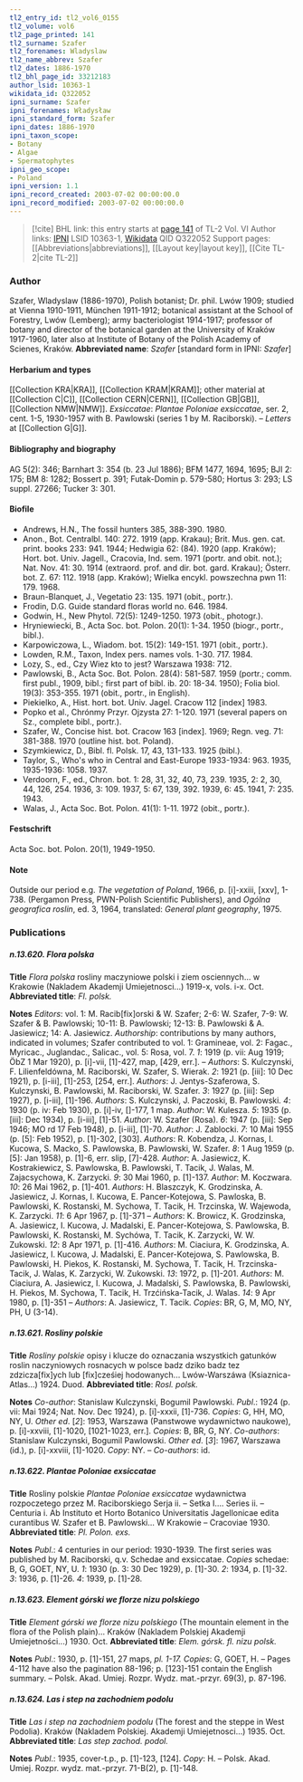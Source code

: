 ```yaml
---
tl2_entry_id: tl2_vol6_0155
tl2_volume: vol6
tl2_page_printed: 141
tl2_surname: Szafer
tl2_forenames: Wladyslaw
tl2_name_abbrev: Szafer
tl2_dates: 1886-1970
tl2_bhl_page_id: 33212183
author_lsid: 10363-1
wikidata_id: Q322052
ipni_surname: Szafer
ipni_forenames: Władysław
ipni_standard_form: Szafer
ipni_dates: 1886-1970
ipni_taxon_scope: 
- Botany
- Algae
- Spermatophytes
ipni_geo_scope: 
- Poland
ipni_version: 1.1
ipni_record_created: 2003-07-02 00:00:00.0
ipni_record_modified: 2003-07-02 00:00:00.0
---
```


> [!cite] BHL link: this entry starts at [page 141](https://www.biodiversitylibrary.org/page/33212183) of TL-2 Vol. VI
> Author links: [IPNI](https://www.ipni.org/a/10363-1) LSID 10363-1, [Wikidata](https://www.wikidata.org/wiki/Q322052) QID Q322052
> Support pages: [[Abbreviations|abbreviations]], [[Layout key|layout key]], [[Cite TL-2|cite TL-2]]

### Author

Szafer, Wladyslaw (1886-1970), Polish botanist; Dr. phil. Lwów 1909; studied at Vienna 1910-1911, München 1911-1912; botanical assistant at the School of Forestry, Lwów (Lemberg); army bacteriologist 1914-1917; professor of botany and director of the botanical garden at the University of Kraków 1917-1960, later also at Institute of Botany of the Polish Academy of Scienes, Kraków. 
**Abbreviated name**: *Szafer* \[standard form in IPNI: *Szafer*\]

#### Herbarium and types

[[Collection KRA|KRA]], [[Collection KRAM|KRAM]]; other material at [[Collection C|C]], [[Collection CERN|CERN]], [[Collection GB|GB]], [[Collection NMW|NMW]].
*Exsiccatae*: *Plantae Poloniae exsiccatae*, ser. 2, cent. 1-5, 1930-1957 with B. Pawlowski (series 1 by M. Raciborski). – *Letters* at [[Collection G|G]].

#### Bibliography and biography

AG 5(2): 346; Barnhart 3: 354 (b. 23 Jul 1886); BFM 1477, 1694, 1695; BJI 2: 175; BM 8: 1282; Bossert p. 391; Futak-Domin p. 579-580; Hortus 3: 293; LS suppl. 27266; Tucker 3: 301.

#### Biofile

- Andrews, H.N., The fossil hunters 385, 388-390. 1980.
- Anon., Bot. Centralbl. 140: 272. 1919 (app. Krakau); Brit. Mus. gen. cat. print. books 233: 941. 1944; Hedwigia 62: (84). 1920 (app. Kraków); Hort. bot. Univ. Jagell., Cracovia, Ind. sem. 1971 (portr. and obit. not.); Nat. Nov. 41: 30. 1914 (extraord. prof. and dir. bot. gard. Krakau); Österr. bot. Z. 67: 112. 1918 (app. Kraków); Wielka encykl. powszechna pwn 11: 179. 1968.
- Braun-Blanquet, J., Vegetatio 23: 135. 1971 (obit., portr.).
- Frodin, D.G. Guide standard floras world no. 646. 1984.
- Godwin, H., New Phytol. 72(5): 1249-1250. 1973 (obit., photogr.).
- Hryniewiecki, B., Acta Soc. bot. Polon. 20(1): 1-34. 1950 (biogr., portr., bibl.).
- Karpowiczowa, L., Wiadom. bot. 15(2): 149-151. 1971 (obit., portr.).
- Lowden, R.M., Taxon, Index pers. names vols. 1-30. 717. 1984.
- Lozy, S., ed., Czy Wiez kto to jest? Warszawa 1938: 712.
- Pawlowski, B., Acta Soc. Bot. Polon. 28(4): 581-587. 1959 (portr.; comm. first publ., 1909, bibl.; first part of bibl. ib. 20: 18-34. 1950); Folia biol. 19(3): 353-355. 1971 (obit., portr., in English).
- Piekielko, A., Hist. hort. bot. Univ. Jagel. Cracow 112 \[index\] 1983.
- Popko et al., Chrónmy Przyr. Ojzysta 27: 1-120. 1971 (several papers on Sz., complete bibl., portr.).
- Szafer, W., Concise hist. bot. Cracow 163 \[index\]. 1969; Regn. veg. 71: 381-388. 1970 (outline hist. bot. Poland).
- Szymkiewicz, D., Bibl. fl. Polsk. 17, 43, 131-133. 1925 (bibl.).
- Taylor, S., Who's who in Central and East-Europe 1933-1934: 963. 1935, 1935-1936: 1058. 1937.
- Verdoorn, F., ed., Chron. bot. 1: 28, 31, 32, 40, 73, 239. 1935, 2: 2, 30, 44, 126, 254. 1936, 3: 109. 1937, 5: 67, 139, 392. 1939, 6: 45. 1941, 7: 235. 1943.
- Walas, J., Acta Soc. Bot. Polon. 41(1): 1-11. 1972 (obit., portr.).

#### Festschrift

Acta Soc. bot. Polon. 20(1), 1949-1950.

#### Note

Outside our period e.g. *The vegetation of Poland*, 1966, p. \[i\]-xxiii, \[xxv\], 1-738. (Pergamon Press, PWN-Polish Scientific Publishers), and *Ogólna geografica roslin*, ed. 3, 1964, translated: *General plant geography*, 1975.

### Publications

##### n.13.620. Flora polska

**Title**
*Flora polska* rosliny maczyniowe polski i ziem osciennych... w Krakowie (Nakladem Akademji Umiejetnosci...) 1919-x, vols. i-x. Oct.
**Abbreviated title**: *Fl. polsk.*

**Notes**
*Editors*: vol. 1: M. Racib\[fix\]orski & W. Szafer; 2-6: W. Szafer, 7-9: W. Szafer & B. Pawlowski; 10-11: B. Pawlowski; 12-13: B. Pawlowski & A. Jasiewicz; 14: A. Jasiewicz.
*Authorship*: contributions by many authors, indicated in volumes; Szafer contributed to vol. 1: Gramineae, vol. 2: Fagac., Myricac., Juglandac., Salicac., vol. 5: Rosa, vol. 7.
*1*: 1919 (p. vii: Aug 1919; ÖbZ 1 Mar 1920), p. \[i\]-vii, \[1\]-427, map, \[429, err.\]. – *Authors*: S. Kulczynski, F. Lilienfeldówna, M. Raciborski, W. Szafer, S. Wierak.
*2*: 1921 (p. \[iii\]: 10 Dec 1921), p. \[i-iii\], \[1\]-253, \[254, err.\]. *Authors*: J. Jentys-Szaferowa, S. Kulczynski, B. Pawlowski, M. Raciborski, W. Szafer.
*3*: 1927 (p. \[iii\]: Sep 1927), p. \[i-iii\], \[1\]-196. *Authors*: S. Kulczynski, J. Paczoski, B. Pawlowski.
*4*: 1930 (p. iv: Feb 1930), p. \[i\]-iv, \[\]-177, 1 map. *Author*: W. Kulesza.
*5*: 1935 (p. \[iii\]: Dec 1934), p. \[i-iii\], \[1\]-51. *Author*: W. Szafer (Rosa).
*6*: 1947 (p. \[iii\]: Sep 1946; MO rd 17 Feb 1948), p. \[i-iii\], \[1\]-70. *Author*: J. Zablocki.
*7*: 10 Mai 1955 (p. \[5\]: Feb 1952), p. \[1\]-302, \[303\]. *Authors*: R. Kobendza, J. Kornas, I. Kucowa, S. Macko, S. Pawlowska, B. Pawlowski, W. Szafer.
*8*: 1 Aug 1959 (p. \[5\]: Jan 1958), p. \[1\]-6, err. slip, \[7\]-428. *Author*: A. Jasiewicz, K. Kostrakiewicz, S. Pawlowska, B. Pawlowski, T. Tacik, J. Walas, M. Zajacsychowa, K. Zarzycki.
*9*: 30 Mai 1960, p. \[1\]-137. *Author*: M. Koczwara.
*10*: 26 Mai 1962, p. \[1\]-401. *Authors*: H. Blaszczyk, K. Grodzinska, A. Jasiewicz, J. Kornas, I. Kucowa, E. Pancer-Kotejowa, S. Pawloska, B. Pawlowski, K. Rostanski, M. Sychowa, T. Tacik, H. Trzcinska, W. Wajewoda, K. Zarzycki.
*11*: 6 Apr 1967, p. \[1\]-371 – *Authors*: K. Browicz, K. Grodzinska, A. Jasiewicz, I. Kucowa, J. Madalski, E. Pancer-Kotejowa, S. Pawlowska, B. Pawlowski, K. Rostanski, M. Sychówa, T. Tacik, K. Zarzycki, W. W. Zukowski.
*12*: 8 Apr 1971, p. \[1\]-416. *Authors*: M. Ciaciura, K. Grodzinska, A. Jasiewicz, I. Kucowa, J. Madalski, E. Pancer-Kotejowa, S. Pawlowska, B. Pawlowski, H. Piekos, K. Rostanski, M. Sychowa, T. Tacik, H. Trzcinska-Tacik, J. Walas, K. Zarzycki, W. Zukowski.
*13*: 1972, p. \[1\]-201. *Authors*: M. Ciaciura, A. Jasiewicz, I. Kucowa, J. Madalski, S. Pawlowska, B. Pawlowski, H. Piekos, M. Sychowa, T. Tacik, H. Trzćińska-Tacik, J. Walas.
*14*: 9 Apr 1980, p. \[1\]-351 – *Authors*: A. Jasiewicz, T. Tacik.
*Copies*: BR, G, M, MO, NY, PH, U (3-14).

##### n.13.621. Rosliny polskie

**Title**
*Rosliny polskie* opisy i klucze do oznaczania wszystkich gatunków roslin naczyniowych rosnacych w polsce badz dziko badz tez zdzicza\[fix\]ych lub \[fix\]cześiej hodowanych... Lwów-Warszáwa (Ksiaznica-Atlas...) 1924. Duod.
**Abbreviated title**: *Rosl. polsk.*

**Notes**
*Co-author*: Stanislaw Kulczynski, Bogumil Pawlowski.
*Publ*.: 1924 (p. vii: Mai 1924; Nat. Nov. Dec 1924), p. \[i\]-xxxii, \[1\]-736. *Copies*: G, HH, MO, NY, U.
*Other ed*. \[*2*\]: 1953, Warszawa (Panstwowe wydawnictwo naukowe), p. \[i\]-xxviii, \[1\]-1020, \[1021-1023, err.\]. *Copies*: B, BR, G, NY. *Co-authors*: Stanislaw Kulczynski, Bogumil Pawlowski.
*Other ed*. \[*3*\]: 1967, Warszawa (id.), p. \[i\]-xxviii, \[1\]-1020. *Copy*: NY. – *Co-authors*: id.

##### n.13.622. Plantae Poloniae exsiccatae

**Title**
Rosliny polskie *Plantae Poloniae exsiccatae* wydawnictwa rozpoczetego przez M. Raciborskiego Serja ii. – Setka I.... Series ii. – Centuria i. Ab Instituto et Horto Botanico Universitatis Jagellonicae edita curantibus W. Szafer et B. Pawlowski... W Krakowie – Cracoviae 1930.
**Abbreviated title**: *Pl. Polon. exs.*

**Notes**
*Publ*.: 4 centuries in our period: 1930-1939. The first series was published by M. Raciborski, q.v. Schedae and exsiccatae. *Copies* schedae: B, G, GOET, NY, U.
*1*: 1930 (p. 3: 30 Dec 1929), p. \[1\]-30.
*2*: 1934, p. \[1\]-32.
*3*: 1936, p. \[1\]-26.
*4*: 1939, p. \[1\]-28.

##### n.13.623. Element górski we florze nizu polskiego

**Title**
*Element górski we florze nizu polskiego* (The mountain element in the flora of the Polish plain)... Kraków (Nakladem Polskiej Akademji Umiejetności...) 1930. Oct.
**Abbreviated title**: *Elem. górsk. fl. nizu polsk.*

**Notes**
*Publ*.: 1930, p. \[1\]-151, 27 maps, *pl. 1-17. Copies*: G, GOET, H. – Pages 4-112 have also the pagination 88-196; p. \[123\]-151 contain the English summary. – Polsk. Akad. Umiej. Rozpr. Wydz. mat.-przyr. 69(3), p. 87-196.

##### n.13.624. Las i step na zachodniem podolu

**Title**
*Las i step na zachodniem podolu* (The forest and the steppe in West Podolia). Kraków (Nakladem Polskiej. Akademji Umiejetnosci...) 1935. Oct.
**Abbreviated title**: *Las step zachod. podol.*

**Notes**
*Publ*.: 1935, cover-t.p., p. \[1\]-123, \[124\]. *Copy*: H. – Polsk. Akad. Umiej. Rozpr. wydz. mat.-przyr. 71-B(2), p. \[1\]-148.

